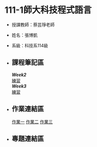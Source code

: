 # 111-1師大科技程式語言
* 授課教師：蔡芸琤老師  
* 姓名：張博凱  
* 系級：科技系114級  

* ## 課程筆記區  
    ***Week2***  
    [練習](https://github.com/allen20021005/PL/blob/main/Week2-practice.ipynb)  
    ***Week3***  
    [練習](https://github.com/allen20021005/PL/blob/main/Week3_practice.ipynb)
* ## 作業連結區
    [作業一](https://github.com/allen20021005/PL/blob/main/Homework1.ipynb)
    [作業二](https://github.com/allen20021005/PL/blob/main/HW02.ipynb)
    [作業三](https://github.com/allen20021005/PL/blob/main/HW3.ipynb)
* ## 專題連結區
